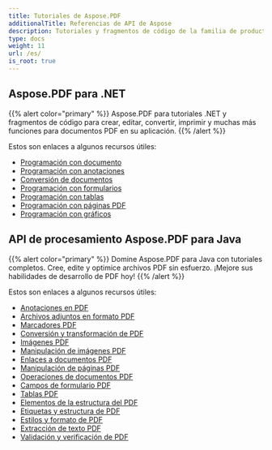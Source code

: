 ```yaml
---
title: Tutoriales de Aspose.PDF
additionalTitle: Referencias de API de Aspose
description: Tutoriales y fragmentos de código de la familia de productos Aspose.PDF. Incluye tutoriales básicos y avanzados sobre el uso de Aspose.PDF.
type: docs
weight: 11
url: /es/
is_root: true
---
```


## Aspose.PDF para .NET
{{% alert color="primary" %}}
Aspose.PDF para tutoriales .NET y fragmentos de código para crear, editar, convertir, imprimir y muchas más funciones para documentos PDF en su aplicación. 
{{% /alert %}}

Estos son enlaces a algunos recursos útiles:
- [Programación con documento](./net/programming-with-document/)
- [Programación con anotaciones](./net/annotations/)  
- [Conversión de documentos](./net/document-conversion/)
- [Programación con formularios](./net/programming-with-forms/)
- [Programación con tablas](./net/programming-with-tables/) 
- [Programación con páginas PDF](./net/programming-with-pdf-pages/)
- [Programación con gráficos](./net/programming-with-graphs/)
 
## API de procesamiento Aspose.PDF para Java
{{% alert color="primary" %}}
Domine Aspose.PDF para Java con tutoriales completos. Cree, edite y optimice archivos PDF sin esfuerzo. ¡Mejore sus habilidades de desarrollo de PDF hoy!
{{% /alert %}}

Estos son enlaces a algunos recursos útiles:
- [Anotaciones en PDF](./java/pdf-annotations/)
- [Archivos adjuntos en formato PDF](./java/pdf-attachments/)
- [Marcadores PDF](./java/pdf-bookmarks/)
- [Conversión y transformación de PDF](./java/pdf-conversion-&-transformation/)
- [Imágenes PDF](./java/pdf-images/)
- [Manipulación de imágenes PDF](./java/pdf-image-manipulation/)
- [Enlaces a documentos PDF](./java/pdf-document-links/)
- [Manipulación de páginas PDF](./java/pdf-page-manipulation/)
- [Operaciones de documentos PDF](./java/pdf-document-operations/)
- [Campos de formulario PDF](./java/pdf-form-fields/)
- [Tablas PDF](./java/pdf-tables/)
- [Elementos de la estructura del PDF](./java/pdf-structure-elements/)
- [Etiquetas y estructura de PDF](./java/pdf-tags-and-structure/)
- [Estilos y formato de PDF](./java/pdf-styles-and-formatting/)
- [Extracción de texto PDF](./java/pdf-text-extraction/)
- [Validación y verificación de PDF](./java/pdf-validation-and-verification/)


